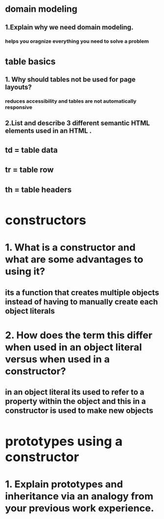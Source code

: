 # domain modeling 
## 1.Explain why we need domain modeling.
### helps you oragnize everything you need to solve a problem 

# table basics
## 1. Why should tables not be used for page layouts?
### reduces accessibility and tables are not automatically responsive
## 2.List and describe 3 different semantic HTML elements used in an HTML <table>.
### td = table data
### tr = table row
### th = table headers

# constructors
## 1. What is a constructor and what are some advantages to using it?
### its a function that creates multiple objects instead of having to manually create each object literals 
## 2. How does the term this differ when used in an object literal versus when used in a constructor?
### in an object literal its used to refer to a property within the object and this in a constructor is used to make new objects

# prototypes using a constructor
## 1. Explain prototypes and inheritance via an analogy from your previous work experience.
### 
